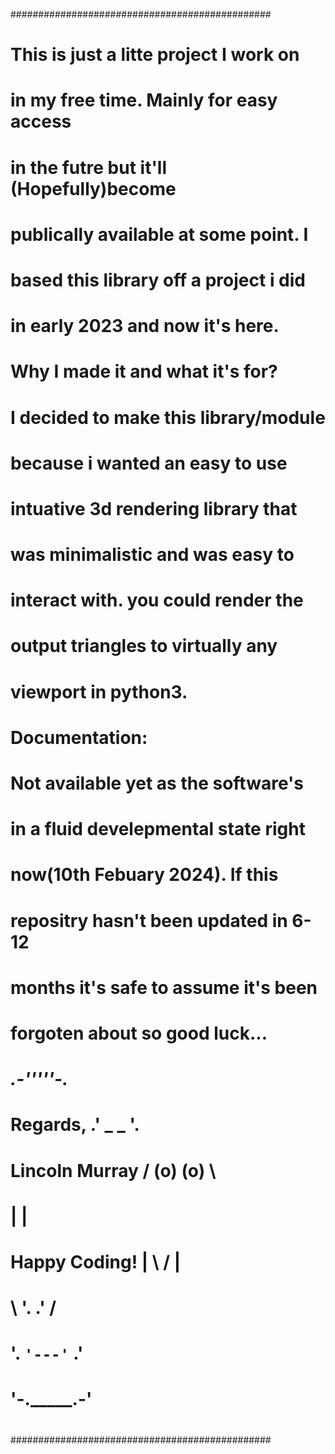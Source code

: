 ###############################################
#                                             #
#  This is just a litte project I work on     #
#  in my free time. Mainly for easy access    #
#  in the futre but it'll (Hopefully)become   #
#  publically available at some point. I      #
#  based this library off a project i did     #
#  in early 2023 and now it's here.           #
#                                             #
#  Why I made it and what it's for?           #
#  I decided to make this library/module      #
#  because i wanted an easy to use            #
#  intuative 3d rendering library that        #
#  was minimalistic and was easy to           #
#  interact with. you could render the        #
#  output triangles to virtually any          #
#  viewport in python3.                       #
#                                             #
#  Documentation:                             #
#  Not available yet as the software's        #
#  in a fluid develepmental state right       #
#  now(10th Febuary 2024). If this            #
#  repositry hasn't been updated in 6-12      #
#  months it's safe to assume it's been       #
#  forgoten about so good luck...             #
#                                             #
#                          _.-'''''-._        #
#    Regards,            .'  _     _  '.      #
#    Lincoln Murray     /   (o)   (o)   \     #
#                      |                 |    #
#    Happy Coding!     |  \           /  |    #
#                       \  '.       .'  /     #
#                        '.  `'---'`  .'      #
#                          '-._____.-'        #
#                                             #
###############################################